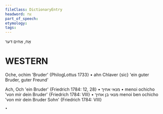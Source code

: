 ```yaml
---
fileClass: DictionaryEntry
headword: אַח
part_of_speech: 
etymology: 
tags: 
---
```

אָח, אַחים
דער

WESTERN
========

Oche, ochim 'Bruder' {PhilogLottus 1733}
	•	ahn Chlaver {sic} 'ein guter Bruder, guter Freund'

Ach, Och 'ein Bruder' {Friedrich 1784: 12, 28}
	•	מנאי אחיך
	•	menoi ochicho 'von mir dein Bruder' {Friedrich 1784: VIII}
	•	מנאי בן אחיך
menoi ben ochicho 'von mir dein Bruder Sohn' {Friedrich 1784: VIII}

	•	